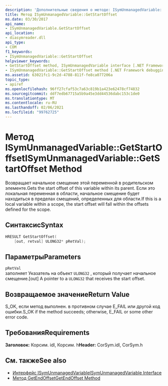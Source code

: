 ```yaml
---
description: 'Дополнительные сведения о методе: ISymUnmanagedVariable:: Жетстартоффсет'
title: Метод ISymUnmanagedVariable::GetStartOffset
ms.date: 03/30/2017
api_name:
- ISymUnmanagedVariable.GetStartOffset
api_location:
- diasymreader.dll
api_type:
- COM
f1_keywords:
- ISymUnmanagedVariable::GetStartOffset
helpviewer_keywords:
- GetStartOffset method, ISymUnmanagedVariable interface [.NET Framework debugging]
- ISymUnmanagedVariable::GetStartOffset method [.NET Framework debugging]
ms.assetid: 63021fc1-9c2d-4788-811f-fe8ca077206a
topic_type:
- apiref
ms.openlocfilehash: 96ff27cfaf53c7a63c819b1a423e62478cf74832
ms.sourcegitcommit: ddf7edb67715a5b9a45e3dd44536dabc153c1de0
ms.translationtype: MT
ms.contentlocale: ru-RU
ms.lasthandoff: 02/06/2021
ms.locfileid: "99762725"
---
```

# <a name="isymunmanagedvariablegetstartoffset-method"></a><span data-ttu-id="efb8c-103">Метод ISymUnmanagedVariable::GetStartOffset</span><span class="sxs-lookup"><span data-stu-id="efb8c-103">ISymUnmanagedVariable::GetStartOffset Method</span></span>

<span data-ttu-id="efb8c-104">Возвращает начальное смещение этой переменной в родительском элементе.</span><span class="sxs-lookup"><span data-stu-id="efb8c-104">Gets the start offset of this variable within its parent.</span></span> <span data-ttu-id="efb8c-105">Если это локальная переменная в области, начальное смещение будет находиться в пределах смещений, определенных для области.</span><span class="sxs-lookup"><span data-stu-id="efb8c-105">If this is a local variable within a scope, the start offset will fall within the offsets defined for the scope.</span></span>  
  
## <a name="syntax"></a><span data-ttu-id="efb8c-106">Синтаксис</span><span class="sxs-lookup"><span data-stu-id="efb8c-106">Syntax</span></span>  
  
```cpp  
HRESULT GetStartOffset(  
    [out, retval] ULONG32* pRetVal);  
```  
  
## <a name="parameters"></a><span data-ttu-id="efb8c-107">Параметры</span><span class="sxs-lookup"><span data-stu-id="efb8c-107">Parameters</span></span>  

 `pRetVal`  
 <span data-ttu-id="efb8c-108">заполняет Указатель на объект `ULONG32` , который получает начальное смещение.</span><span class="sxs-lookup"><span data-stu-id="efb8c-108">[out] A pointer to a `ULONG32` that receives the start offset.</span></span>  
  
## <a name="return-value"></a><span data-ttu-id="efb8c-109">Возвращаемое значение</span><span class="sxs-lookup"><span data-stu-id="efb8c-109">Return Value</span></span>  

 <span data-ttu-id="efb8c-110">S_OK, если метод выполнен. в противном случае E_FAIL или другой код ошибки.</span><span class="sxs-lookup"><span data-stu-id="efb8c-110">S_OK if the method succeeds; otherwise, E_FAIL or some other error code.</span></span>  
  
## <a name="requirements"></a><span data-ttu-id="efb8c-111">Требования</span><span class="sxs-lookup"><span data-stu-id="efb8c-111">Requirements</span></span>  

 <span data-ttu-id="efb8c-112">**Заголовок:** Корсим. idl, Корсим. h</span><span class="sxs-lookup"><span data-stu-id="efb8c-112">**Header:** CorSym.idl, CorSym.h</span></span>  
  
## <a name="see-also"></a><span data-ttu-id="efb8c-113">См. также</span><span class="sxs-lookup"><span data-stu-id="efb8c-113">See also</span></span>

- [<span data-ttu-id="efb8c-114">Интерфейс ISymUnmanagedVariable</span><span class="sxs-lookup"><span data-stu-id="efb8c-114">ISymUnmanagedVariable Interface</span></span>](isymunmanagedvariable-interface.md)
- [<span data-ttu-id="efb8c-115">Метод GetEndOffset</span><span class="sxs-lookup"><span data-stu-id="efb8c-115">GetEndOffset Method</span></span>](isymunmanagedvariable-getendoffset-method.md)
